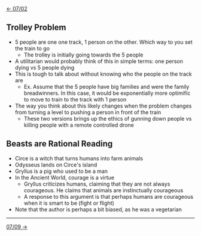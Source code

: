[\<- 07/02](07-02.md)

## Trolley Problem

- 5 people are one one track, 1 person on the other. Which way to you set the train to go
	- The trolley is initially going towards the 5 people
- A utilitarian would probably think of this in simple terms: one person dying vs 5 people dying
- This is tough to talk about without knowing who the people on the track are
	- Ex. Assume that the 5 people have big families and were the family breadwinners. In this case, it would be exponentially more optimific to move to train to the track with 1 person
- The way you think about this likely changes when the problem changes from turning a level to pushing a person in front of the train
	- These two versions brings up the ethics of gunning down people vs killing people with a remote controlled drone

## Beasts are Rational Reading

- Circe is a witch that turns humans into farm animals
- Odysseus lands on Circe's island
- Gryllus is a pig who used to be a man
- In the Ancient World, courage is a virtue
	- Gryllus criticizes humans, claiming that they are not always courageous. He claims that animals are instinctually courageous
	- A response to this argument is that perhaps humans are courageous when it is smart to be (fight or flight)
- Note that the author is perhaps a bit biased, as he was a vegetarian

---

[07/09 ->](07-09.md)
